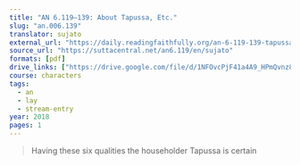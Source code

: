 ```yaml
---
title: "AN 6.119–139: About Tapussa, Etc."
slug: "an.006.139"
translator: sujato
external_url: "https://daily.readingfaithfully.org/an-6-119-139-tapussasutta-about-tapussa-etc/"
source_url: "https://suttacentral.net/an6.119/en/sujato"
formats: [pdf]
drive_links: ["https://drive.google.com/file/d/1NFOvcPjF41a4A9_HPmQvnz8QvFWa6n8P/view?usp=drivesdk"]
course: characters
tags:
  - an
  - lay
  - stream-entry
year: 2018
pages: 1
---
```


> Having these six qualities the householder Tapussa is certain

